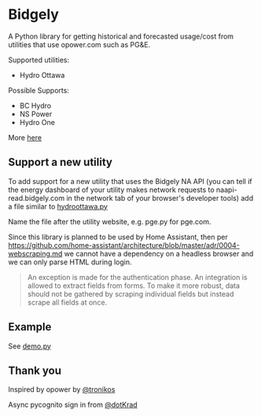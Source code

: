 # Bidgely

A Python library for getting historical and forecasted usage/cost from utilities that use opower.com such as PG&amp;E.

Supported utilities:

- Hydro Ottawa

Possible Supports:

- BC Hydro
- NS Power
- Hydro One

More [here](https://www.bidgely.com/customers/)

## Support a new utility

To add support for a new utility that uses the Bidgely NA API (you can tell if the energy dashboard of your utility makes network requests to naapi-read.bidgely.com in the network tab of your browser's developer tools) add a file similar to
[hydroottawa.py](https://github.com/carterjgreen/bidgely/blob/main/src/opower/utilities/pge.py)

Name the file after the utility website, e.g. pge.py for pge.com.

Since this library is planned to be used by Home Assistant, then per <https://github.com/home-assistant/architecture/blob/master/adr/0004-webscraping.md> we cannot have a dependency on a headless browser and we can only parse HTML during login.

> An exception is made for the authentication phase. An integration is allowed to extract fields from forms. To make it more robust, data should not be gathered by scraping individual fields but instead scrape all fields at once.

## Example

See [demo.py](https://github.com/carterjgreen/bidgely/blob/main/examples/demo.py)

## Thank you

Inspired by opower by [@tronikos](https://www.github.com/tronikos)

Async pycognito sign in from [@dotKrad](https://www.github.com/dotKrad)
